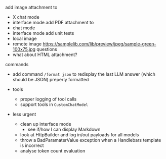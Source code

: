 add image attachment to
- X chat mode
- interface mode
add PDF attachment to
- chat mode
- interface mode
add unit tests
- local image
- remote image https://samplelib.com/lib/preview/jpeg/sample-green-100x75.jpg 
questions
- what about HTML attachment?

commands
- add command `/format json` to redisplay the last LLM answer (which should be JSON) preperly formatted

- tools
  - proper logging of tool calls
  - support tools in `CustomChatModel`

- less urgent
  - clean up interface mode
    - see if/how I can display Markdown
  - look at HttpBuilder and log in/out payloads for all models
  - throw a BadParamaterValue exception when a Handlebars template is incorrect
  - analyse token count evaluation
